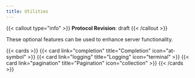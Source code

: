 ```yaml
---
title: Utilities
---
```


{{< callout type="info" >}}
**Protocol Revision**: draft
{{< /callout >}}

These optional features can be used to enhance server functionality.

{{< cards >}}
  {{< card link="completion" title="Completion" icon="at-symbol" >}}
  {{< card link="logging" title="Logging" icon="terminal" >}}
  {{< card link="pagination" title="Pagination" icon="collection" >}}
{{< /cards >}}
